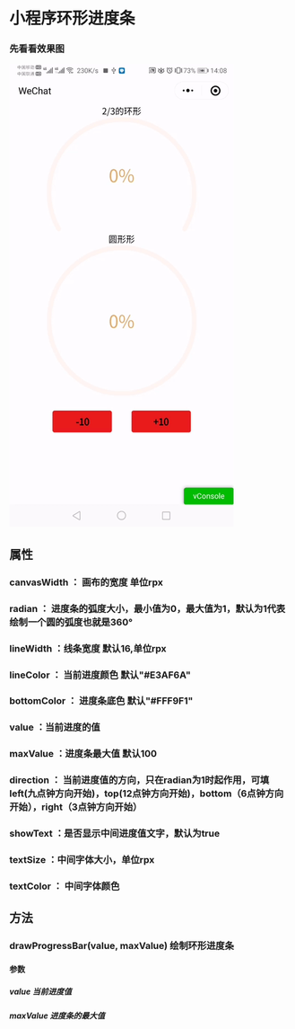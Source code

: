 
# 小程序环形进度条

### 先看看效果图
![](https://github.com/954469291/ProgressView/blob/master/static/images/jindu.gif)
  
    
      
## 属性
 ### canvasWidth ： 画布的宽度 单位rpx
 ### radian ： 进度条的弧度大小，最小值为0，最大值为1，默认为1代表绘制一个圆的弧度也就是360°
 ### lineWidth ：线条宽度 默认16,单位rpx
 ### lineColor ： 当前进度颜色 默认"#E3AF6A"
 ### bottomColor ： 进度条底色 默认"#FFF9F1"
 ### value ：当前进度的值 
 ### maxValue ：进度条最大值 默认100
 ### direction ： 当前进度值的方向，只在radian为1时起作用，可填left(九点钟方向开始)，top(12点钟方向开始)，bottom（6点钟方向开始），right（3点钟方向开始）
 ### showText ：是否显示中间进度值文字，默认为true
 ### textSize ：中间字体大小，单位rpx
 ### textColor ： 中间字体颜色
  
    
      
 ## 方法
 ### drawProgressBar(value, maxValue) 绘制环形进度条
 #### 参数
 ##### value 当前进度值
 ##### maxValue 进度条的最大值
  



